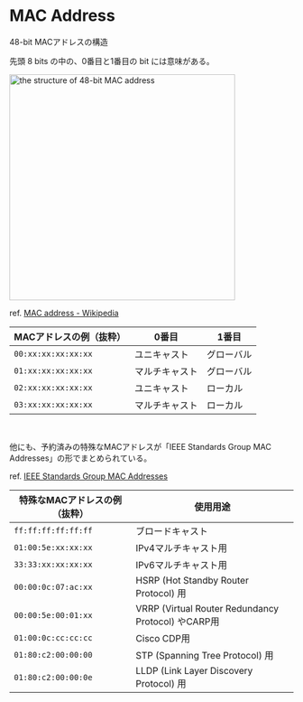 # MAC Address

48-bit MACアドレスの構造

先頭 8 bits の中の、0番目と1番目の bit には意味がある。

<img
    src="../img/MAC-48_Address.png"
    alt="the structure of 48-bit MAC address"
    style="height: 400px; width: 400px;"
    onerror="this.onerror=null; this.src='./img/MAC-48_Address.png';"
/>

ref. [MAC address - Wikipedia](https://en.wikipedia.org/wiki/MAC_address)


| MACアドレスの例（抜粋） | 0番目 | 1番目 |
| --- | --- | --- |
| ``00:xx:xx:xx:xx:xx`` | ユニキャスト | グローバル |
| ``01:xx:xx:xx:xx:xx`` | マルチキャスト | グローバル |
| ``02:xx:xx:xx:xx:xx`` | ユニキャスト | ローカル |
| ``03:xx:xx:xx:xx:xx`` | マルチキャスト | ローカル |

<br>

他にも、予約済みの特殊なMACアドレスが「IEEE Standards Group MAC Addresses」の形でまとめられている。

ref. [IEEE Standards Group MAC Addresses](https://standards.ieee.org/products-programs/regauth/grpmac/public/)

| 特殊なMACアドレスの例（抜粋） | 使用用途 |
| --- | --- |
| ``ff:ff:ff:ff:ff:ff`` | ブロードキャスト |
| ``01:00:5e:xx:xx:xx`` | IPv4マルチキャスト用 |
| ``33:33:xx:xx:xx:xx`` | IPv6マルチキャスト用 |
| ``00:00:0c:07:ac:xx`` | HSRP (Hot Standby Router Protocol) 用 |
| ``00:00:5e:00:01:xx`` | VRRP (Virtual Router Redundancy Protocol) やCARP用 |
| ``01:00:0c:cc:cc:cc`` | Cisco CDP用 |
| ``01:80:c2:00:00:00`` | STP (Spanning Tree Protocol) 用 |
| ``01:80:c2:00:00:0e`` | LLDP (Link Layer Discovery Protocol) 用 |

